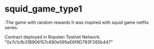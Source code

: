 # squid_game_type1

:The game with random rewards
It was inspired with squid game netflix series.

Contract deployed in Ropsten Testnet Network.
"0x7c1cfb31B906157c690e595eE6f9D793F265b447"

